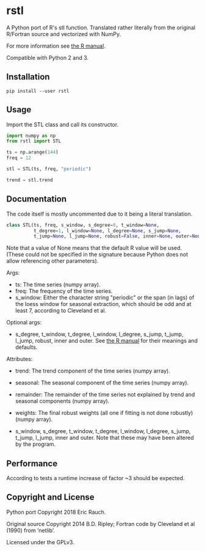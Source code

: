 # rstl
A Python port of R's stl function. Translated rather literally from the original R/Fortran source and vectorized with NumPy.

For more information see [the R manual](https://stat.ethz.ch/R-manual/R-devel/library/stats/html/stl.html).

Compatible with Python 2 and 3.

## Installation
```
pip install --user rstl
```

## Usage
Import the STL class and call its constructor.

```python
import numpy as np
from rstl import STL

ts = np.arange(144)
freq = 12

stl = STL(ts, freq, "periodic")

trend = stl.trend
```

## Documentation
The code itself is mostly uncommented due to it being a literal translation.

```python
class STL(ts, freq, s_window, s_degree=0, t_window=None,
          t_degree=1, l_window=None, l_degree=None, s_jump=None,
          t_jump=None, l_jump=None, robust=False, inner=None, outer=None):
```

Note that a value of None means that the default R value will be used.
(These could not be specified in the signature because Python does not allow referencing other parameters).

Args:
* ts: The time series (numpy array).
* freq: The frequency of the time series.
* s_window: Either the character string "periodic" or the span (in lags) of the loess window for seasonal extraction, which should be odd and at least 7, according to Cleveland et al.

Optional args:
* s_degree, t_window, t_degree, l_window, l_degree, s_jump, t_jump, l_jump, robust, inner and outer. See [the R manual](https://stat.ethz.ch/R-manual/R-devel/library/stats/html/stl.html) for their meanings and defaults.

Attributes:
* trend: The trend component of the time series (numpy array).
* seasonal: The seasonal component of the time series (numpy array).
* remainder: The remainder of the time series not explained by trend and seasonal components (numpy array).
* weights: The final robust weights (all one if fitting is not done robustly) (numpy array).

* s_window, s_degree, t_window, t_degree, l_window, l_degree, s_jump, t_jump, l_jump, inner and outer. Note that these may have been altered by the program.

## Performance
According to tests a runtime increase of factor ~3 should be expected.

## Copyright and License
Python port Copyright 2018 Eric Rauch.

Original source Copyright 2014 B.D. Ripley; Fortran code by Cleveland et al (1990) from ‘netlib’.

Licensed under the GPLv3.
